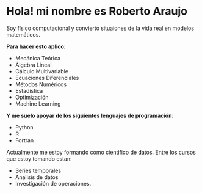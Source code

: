 # Hola! mi nombre es Roberto Araujo

Soy físico computacional y convierto situaiones de la vida real en modelos matemáticos.

**Para hacer esto aplico**: 
- Mecánica Teórica 
- Álgebra Lineal
- Cálculo Multivariable 
- Ecuaciones Diferenciales 
- Métodos Numéricos
- Estadística
- Optimización
- Machine Learning
 
**Y me suelo apoyar de los siguientes lenguajes de programación**:  
- Python 
- R 
- Fortran

Actualmente me estoy formando como cientifico de datos. Entre los cursos que estoy tomando estan: 
- Series temporales 
- Analisis de datos
- Investigación de operaciones.
<!--
**araujorobert/araujorobert** is a ✨ _special_ ✨ repository because its `README.md` (this file) appears on your GitHub profile.

Here are some ideas to get you started:

- 🔭 I’m currently working on ...
- 🌱 I’m currently learning ...
- 👯 I’m looking to collaborate on ...
- 🤔 I’m looking for help with ...
- 💬 Ask me about ...
- 📫 How to reach me: ...
- 😄 Pronouns: ...
- ⚡ Fun fact: ...
-->
